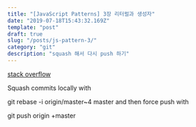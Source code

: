 ```yaml
---
title: "[JavaScript Patterns] 3장 리터럴과 생성자"
date: "2019-07-18T15:43:32.169Z"
template: "post"
draft: true
slug: "/posts/js-pattern-3/"
category: "git"
description: "squash 해서 다시 push 하기"
---
```


[stack overflow](https://stackoverflow.com/questions/5667884/how-to-squash-commits-in-git-after-they-have-been-pushed)


Squash commits locally with

git rebase -i origin/master~4 master
and then force push with

git push origin +master

